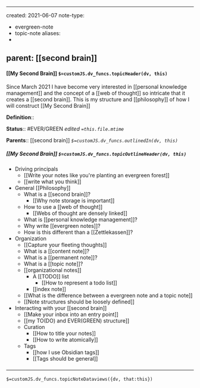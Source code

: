 
---
created: 2021-06-07
note-type: 
- evergreen-note
- topic-note
aliases:
- 
parent: [[second brain]]
---

#### [[My Second Brain]] `$=customJS.dv_funcs.topicHeader(dv, this)`

Since March 2021 I have become very interested in [[personal knowledge management]] and the concept of a [[web of thought]] so intricate that it creates a [[second brain]]. This is my structure and [[philosophy]] of how I will construct [[My Second Brain]]

**Definition**::

**Status**:: #EVER/GREEN 
*edited `=this.file.mtime`*

**Parents**:: [[second brain]]
*`$=customJS.dv_funcs.outlinedIn(dv, this)`*

##### [[My Second Brain]] `$=customJS.dv_funcs.topicOutlineHeader(dv, this)`
- Driving principals
	- [[Write your notes like you're planting an evergreen forest]]
	- [[write what you think]]
- General [[Philosophy]]
	- What is a [[second brain]]?
		- [[Why note storage is important]]
	- How to use a [[web of thought]]
		- [[Webs of thought are densely linked]]
	- What is [[personal knowledge management]]?
	- Why write [[evergreen notes]]?
	- How is this different than a [[Zettlekassen]]?
- Organization
	- [[Capture your fleeting thoughts]]
	- What is a [[content note]]?
	- What is a [[permanent note]]?
	- What is a [[topic note]]?
	- [[organizational notes]]
		- A [[TODO]] list
			- [[How to represent a todo list]]
		- [[index note]]
	- [[What is the difference between a evergreen note and a topic note]]
	- [[Note structures should be loosely defined]]
- Interacting with your [[second brain]]
	- [[Make your inbox into an entry point]]
	- [[my TO(DO) and EVER(GREEN) structure]]
	- Curation
		- [[How to title your notes]]
		- [[How to write atomically]]
	- Tags
		- [[how I use Obsidian tags]]
		- [[Tags should be general]]

### <hr class="dataviews"/>
`$=customJS.dv_funcs.topicNoteDataviews({dv, that:this})`
